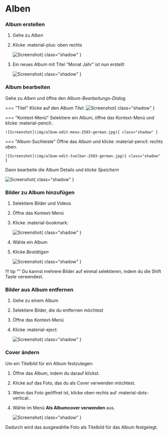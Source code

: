 # Alben #
### Album erstellen ###

1. Gehe zu *Alben*
2. Klicke :material-plus: oben rechts

    ![Screenshot](img/create-album-2503-german.jpg){ class="shadow" }
    
3. Ein neues Album mit Titel "Monat Jahr" ist nun erstellt

    ![Screenshot](img/album-name-2503-german.jpg){ class="shadow" }

### Album bearbeiten ###
Gehe zu *Alben* und öffne den *Album-Bearbeitungs-Dialog*

=== "Titel"
    Klicke auf den *Album Titel*.
      ![Screenshot](img/album-edit-title-2503-german.jpg){ class="shadow" }

=== "Kontext-Menü"
    Selektiere ein Album, öffne das Kontext-Menü und klicke :material-pencil:.
    
    ![Screenshot](img/album-edit-menu-2503-german.jpg){ class="shadow" }

=== "Album-Suchleiste"
    Öffne das Album und klicke :material-pencil: rechts oben.
    
    ![Screenshot](img/album-edit-toolbar-2503-german.jpg){ class="shadow" }
    
Dann bearbeite die Album Details und klicke *Speichern*

![Screenshot](img/album-edit-2503-german.jpg){ class="shadow" }
    

### Bilder zu Album hinzufügen ###

1. Selektiere Bilder und Videos
2. Öffne das Kontext-Menü
3. Klicke :material-bookmark:

    ![Screenshot](img/add-photo-album-2503-german.jpg){ class="shadow" }
    
4. Wähle ein Album
5. Klicke *Bestätigen*

    ![Screenshot](img/add-photo-album-2-2503-german.jpg){ class="shadow" }

!!! tip ""
    Du kannst mehrere Bilder auf einmal selektieren, indem du die Shift Taste verwendest.

### Bilder aus Album entfernen ###

1. Gehe zu einem Album
3. Selektiere Bilder, die du entfernen möchtest
4. Öffne das Kontext-Menü
5. Klicke :material-eject:

    ![Screenshot](img/remove-from-album-2503-german.jpg){ class="shadow" }

### Cover ändern ###

Um ein Titelbild für ein Album festzulegen:

1. Öffne das Album, indem du darauf klickst.
2. Klicke auf das Foto, das du als Cover verwenden möchtest.
3. Wenn das Foto geöffnet ist, klicke oben rechts auf :material-dots-vertical:.
4. Wähle im Menü **Als Albumcover verwenden** aus.

    ![Screenshot](img/set-cover-2504-german.jpg){ class="shadow" }

Dadurch wird das ausgewählte Foto als Titelbild für das Album festgelegt.

